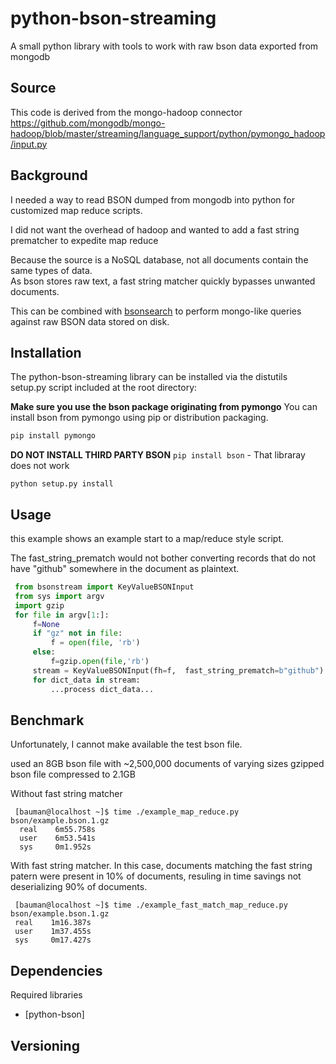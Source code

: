 # python-bson-streaming
A small python library with tools to work with raw bson data exported from mongodb

## Source
This code is derived from the mongo-hadoop connector
https://github.com/mongodb/mongo-hadoop/blob/master/streaming/language_support/python/pymongo_hadoop/input.py


## Background
I needed a way to read BSON dumped from mongodb into python for customized map reduce scripts.

I did not want the overhead of hadoop and wanted to add a fast string prematcher to expedite map reduce

Because the source is a NoSQL database, not all documents contain the same types of data.  
As bson stores raw text, a fast string matcher quickly bypasses unwanted documents. 

This can be combined with [bsonsearch](https://github.com/bauman/bsonsearch) to perform mongo-like queries against raw BSON data stored on disk.

## Installation

The python-bson-streaming library can be installed via the distutils setup.py script
included at the root directory:

**Make sure you use the bson package originating from pymongo**
You can install bson from pymongo using pip or distribution packaging.

```python
pip install pymongo 
```


**DO NOT INSTALL THIRD PARTY BSON** `pip install bson` - That libraray does not work 
```
python setup.py install
```

## Usage

this example shows an example start to a map/reduce style script.  

The fast_string_prematch would not bother converting records that do not have "github" 
somewhere in the document as plaintext.

``` python
 from bsonstream import KeyValueBSONInput
 from sys import argv
 import gzip
 for file in argv[1:]:
     f=None
     if "gz" not in file:
         f = open(file, 'rb')
     else:
         f=gzip.open(file,'rb')
     stream = KeyValueBSONInput(fh=f,  fast_string_prematch=b"github")
     for dict_data in stream:
         ...process dict_data...
```


## Benchmark
Unfortunately, I cannot make available the test bson file.

used an 8GB bson file with ~2,500,000 documents of varying sizes
gzipped bson file compressed to 2.1GB


Without fast string matcher
```
 [bauman@localhost ~]$ time ./example_map_reduce.py bson/example.bson.1.gz
  real    6m55.758s
  user    6m53.541s
  sys     0m1.952s
```

With fast string matcher.  In this case, documents matching the fast string patern were present in 10% of documents, resuling in time savings not deserializing 90% of documents.  
```
 [bauman@localhost ~]$ time ./example_fast_match_map_reduce.py bson/example.bson.1.gz  
 real    1m16.387s
 user    1m37.455s
 sys     0m17.427s
```



## Dependencies

Required libraries
* [python-bson] 


## Versioning


